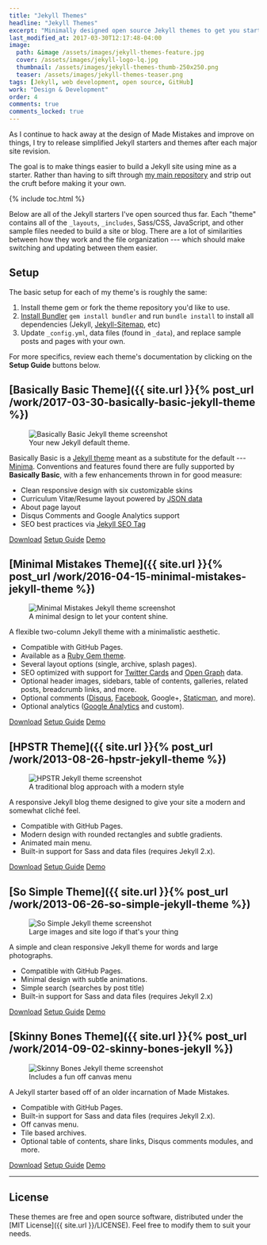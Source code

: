 ```yaml
---
title: "Jekyll Themes"
headline: "Jekyll Themes"
excerpt: "Minimally designed open source Jekyll themes to get you started with hosting a site with GitHub Pages --- for free!"
last_modified_at: 2017-03-30T12:17:48-04:00
image: 
  path: &image /assets/images/jekyll-themes-feature.jpg
  cover: /assets/images/jekyll-logo-lq.jpg
  thumbnail: /assets/images/jekyll-themes-thumb-250x250.png
  teaser: /assets/images/jekyll-themes-teaser.png
tags: [Jekyll, web development, open source, GitHub]
work: "Design & Development"
order: 4
comments: true
comments_locked: true
---
```


As I continue to hack away at the design of Made Mistakes and improve on things, I try to release simplified Jekyll starters and themes after each major site revision.

The goal is to make things easier to build a Jekyll site using mine as a starter. Rather than having to sift through [my main repository](https://github.com/mmistakes/made-mistakes-jekyll) and strip out the cruft before making it your own.

{% include toc.html %}

Below are all of the Jekyll starters I've open sourced thus far. Each "theme" contains all of the `_layouts`, `_includes`, Sass/CSS, JavaScript, and other sample files needed to build a site or blog. There are a lot of similarities between how they work and the file organization --- which should make switching and updating between them easier.

## Setup

The basic setup for each of my theme's is roughly the same:

  1. Install theme gem or fork the theme repository you'd like to use.
  2. [Install Bundler](http://bundler.io) `gem install bundler` and run `bundle install` to install all dependencies (Jekyll, [Jekyll-Sitemap](https://github.com/jekyll/jekyll-sitemap), etc)
  3. Update `_config.yml`, data files (found in `_data`), and replace sample posts and pages with your own.

For more specifics, review each theme's documentation by clicking on the **Setup Guide** buttons below.

## [Basically Basic Theme]({{ site.url }}{% post_url /work/2017-03-30-basically-basic-jekyll-theme %})

<figure>
  <img src="{{ site.url }}/assets/images/jekyll-theme-basically-basic-feature.jpg" alt="Basically Basic Jekyll theme screenshot">
  <figcaption>Your new Jekyll default theme.</figcaption>
</figure>

Basically Basic is a [Jekyll theme](https://jekyllrb.com/docs/themes/) meant as a substitute for the default --- [Minima](https://github.com/jekyll/minima). Conventions and features found there are fully supported by **Basically Basic**, with a few enhancements thrown in for good measure:

- Clean responsive design with six customizable skins
- Curriculum Vitæ/Resume layout powered by [JSON data](http://registry.jsonresume.org/)
- About page layout
- Disqus Comments and Google Analytics support
- SEO best practices via [Jekyll SEO Tag](https://github.com/jekyll/jekyll-seo-tag/)

<div markdown="0">
  <a href="https://github.com/mmistakes/jekyll-theme-basically-basic/archive/master.zip" class="btn btn--info">Download</a>
  <a href="https://github.com/mmistakes/jekyll-theme-basically-basic" class="btn">Setup Guide</a>
  <a href="https://mmistakes.github.io/jekyll-theme-basically-basic/" class="btn">Demo</a>
</div>

## [Minimal Mistakes Theme]({{ site.url }}{% post_url /work/2016-04-15-minimal-mistakes-jekyll-theme %})

<figure>
  <img src="{{ site.url }}/assets/images/minimal-mistakes-3-feature.jpg" alt="Minimal Mistakes Jekyll theme screenshot">
  <figcaption>A minimal design to let your content shine.</figcaption>
</figure>

A flexible two-column Jekyll theme with a minimalistic aesthetic.

  - Compatible with GitHub Pages.
  - Available as a [Ruby Gem theme](https://rubygems.org/gems/minimal-mistakes-jekyll).
  - Several layout options (single, archive, splash pages).
  - SEO optimized with support for [Twitter Cards](https://dev.twitter.com/cards/overview) and [Open Graph](http://ogp.me/) data.
  - Optional header images, sidebars, table of contents, galleries, related posts, breadcrumb links, and more.
  - Optional comments ([Disqus](https://disqus.com/), [Facebook](https://developers.facebook.com/docs/plugins/comments), Google+, [Staticman](https://staticman.net/), and more).
  - Optional analytics ([Google Analytics](https://www.google.com/analytics/) and custom).

<div markdown="0">
  <a href="https://github.com/mmistakes/minimal-mistakes/archive/master.zip" class="btn btn--info">Download</a>
  <a href="https://mmistakes.github.io/minimal-mistakes/docs/quick-start-guide/" class="btn">Setup Guide</a>
  <a href="https://mmistakes.github.io/minimal-mistakes" class="btn">Demo</a>
</div>

## [HPSTR Theme]({{ site.url }}{% post_url /work/2013-08-26-hpstr-jekyll-theme %})

<figure>
  <img src="{{ site.url }}/assets/images/hpstr-preview-feature-2015.jpg" alt="HPSTR Jekyll theme screenshot">
  <figcaption>A traditional blog approach with a modern style</figcaption>
</figure>

A responsive Jekyll blog theme designed to give your site a modern and somewhat cliché feel.

  - Compatible with GitHub Pages.
  - Modern design with rounded rectangles and subtle gradients.
  - Animated main menu.
  - Built-in support for Sass and data files (requires Jekyll 2.x).

<div markdown="0">
  <a href="https://github.com/mmistakes/hpstr-jekyll-theme/archive/master.zip" class="btn btn--info">Download</a>
  <a href="https://mmistakes.github.io/hpstr-jekyll-theme/theme-setup/" class="btn">Setup Guide</a>
  <a href="https://mmistakes.github.io/hpstr-jekyll-theme/" class="btn">Demo</a>
</div>

## [So Simple Theme]({{ site.url }}{% post_url /work/2013-06-26-so-simple-jekyll-theme %})

<figure>
  <img src="{{ site.url }}/assets/images/so-simple-theme-feature-2015.jpg" alt="So Simple Jekyll theme screenshot">
  <figcaption>Large images and site logo if that's your thing</figcaption>
</figure>

A simple and clean responsive Jekyll theme for words and large photographs.

  - Compatible with GitHub Pages.
  - Minimal design with subtle animations.
  - Simple search (searches by post title)
  - Built-in support for Sass and data files (requires Jekyll 2.x)

<div markdown="0">
  <a href="https://github.com/mmistakes/so-simple-theme/archive/master.zip" class="btn btn--info">Download</a>
  <a href="https://mmistakes.github.io/so-simple-theme/theme-setup/" class="btn">Setup Guide</a>
  <a href="https://mmistakes.github.io/so-simple-theme" class="btn">Demo</a>
</div>

## [Skinny Bones Theme]({{ site.url }}{% post_url /work/2014-09-02-skinny-bones-jekyll %})

<figure>
	<img src="{{ site.url }}/assets/images/skinny-bones-preview-feature.jpg" alt="Skinny Bones Jekyll theme screenshot">
	<figcaption>Includes a fun off canvas menu</figcaption> 
</figure>

A Jekyll starter based off of an older incarnation of Made Mistakes.

  - Compatible with GitHub Pages.
  - Built-in support for Sass and data files (requires Jekyll 2.x).
  - Off canvas menu.
  - Tile based archives.
  - Optional table of contents, share links, Disqus comments modules, and more.

<div markdown="0">
	<a href="https://github.com/mmistakes/skinny-bones-jekyll/archive/master.zip" class="btn btn--info">Download</a>
	<a href="https://mmistakes.github.io/skinny-bones-jekyll/getting-started/" class="btn">Setup Guide</a>
  <a href="https://mmistakes.github.io/skinny-bones-jekyll/" class="btn">Demo</a>
</div>

---

## License

These themes are free and open source software, distributed under the [MIT License]({{ site.url }}/LICENSE). Feel free to modify them to suit your needs.

